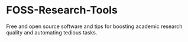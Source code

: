 # FOSS-Research-Tools
Free and open source software and tips for boosting academic research quality and automating tedious tasks.
